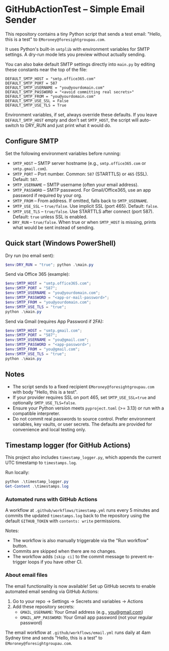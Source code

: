 # GitHubActionTest – Simple Email Sender

This repository contains a tiny Python script that sends a test email: "Hello, this is a test" to `EMoroney@foresightgroupau.com`.

It uses Python's built-in `smtplib` with environment variables for SMTP settings. A dry-run mode lets you preview without actually sending.

You can also bake default SMTP settings directly into `main.py` by editing these constants near the top of the file:

```
DEFAULT_SMTP_HOST = "smtp.office365.com"
DEFAULT_SMTP_PORT = 587
DEFAULT_SMTP_USERNAME = "you@yourdomain.com"
DEFAULT_SMTP_PASSWORD = "<avoid committing real secrets>"
DEFAULT_SMTP_FROM = "you@yourdomain.com"
DEFAULT_SMTP_USE_SSL = False
DEFAULT_SMTP_USE_TLS = True
```

Environment variables, if set, always override these defaults. If you leave `DEFAULT_SMTP_HOST` empty and don't set `SMTP_HOST`, the script will auto-switch to DRY_RUN and just print what it would do.

## Configure SMTP

Set the following environment variables before running:

- `SMTP_HOST` – SMTP server hostname (e.g., `smtp.office365.com` or `smtp.gmail.com`).
- `SMTP_PORT` – Port number. Common: `587` (STARTTLS) or `465` (SSL). Default: `587`.
- `SMTP_USERNAME` – SMTP username (often your email address).
- `SMTP_PASSWORD` – SMTP password. For Gmail/Office365, use an app password if required by your org.
- `SMTP_FROM` – From address. If omitted, falls back to `SMTP_USERNAME`.
- `SMTP_USE_SSL` – `true/false`. Use implicit SSL (port 465). Default: `false`.
- `SMTP_USE_TLS` – `true/false`. Use STARTTLS after connect (port 587). Default: `true` unless SSL is enabled.
- `DRY_RUN` – `true/false`. When true or when `SMTP_HOST` is missing, prints what would be sent instead of sending.

## Quick start (Windows PowerShell)

Dry run (no email sent):

```powershell
$env:DRY_RUN = "true"; python .\main.py
```

Send via Office 365 (example):

```powershell
$env:SMTP_HOST = "smtp.office365.com";
$env:SMTP_PORT = "587";
$env:SMTP_USERNAME = "you@yourdomain.com";
$env:SMTP_PASSWORD = "<app-or-mail-password>";
$env:SMTP_FROM = "you@yourdomain.com";
$env:SMTP_USE_TLS = "true";
python .\main.py
```

Send via Gmail (requires App Password if 2FA):

```powershell
$env:SMTP_HOST = "smtp.gmail.com";
$env:SMTP_PORT = "587";
$env:SMTP_USERNAME = "you@gmail.com";
$env:SMTP_PASSWORD = "<app-password>";
$env:SMTP_FROM = "you@gmail.com";
$env:SMTP_USE_TLS = "true";
python .\main.py
```

## Notes

- The script sends to a fixed recipient `EMoroney@foresightgroupau.com` with body "Hello, this is a test".
- If your provider requires SSL on port 465, set `SMTP_USE_SSL=true` and optionally `SMTP_USE_TLS=false`.
- Ensure your Python version meets `pyproject.toml` (>= 3.13) or run with a compatible interpreter.
- Do not commit real passwords to source control. Prefer environment variables, key vaults, or user secrets. The defaults are provided for convenience and local testing only.

## Timestamp logger (for GitHub Actions)

This project also includes `timestamp_logger.py`, which appends the current UTC timestamp to `timestamps.log`.

Run locally:

```powershell
python .\timestamp_logger.py
Get-Content .\timestamps.log
```

### Automated runs with GitHub Actions

A workflow at `.github/workflows/timestamp.yml` runs every 5 minutes and commits the updated `timestamps.log` back to the repository using the default `GITHUB_TOKEN` with `contents: write` permissions.

Notes:
- The workflow is also manually triggerable via the "Run workflow" button.
- Commits are skipped when there are no changes.
- The workflow adds `[skip ci]` to the commit message to prevent re-trigger loops if you have other CI.

### About email files

The email functionality is now available! Set up GitHub secrets to enable automated email sending via GitHub Actions:

1. Go to your repo → Settings → Secrets and variables → Actions
2. Add these repository secrets:
   - `GMAIL_USERNAME`: Your Gmail address (e.g., you@gmail.com)
   - `GMAIL_APP_PASSWORD`: Your Gmail app password (not your regular password)

The email workflow at `.github/workflows/email.yml` runs daily at 4am Sydney time and sends "Hello, this is a test" to `EMoroney@foresightgroupau.com`.
